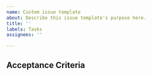 ```yaml
---
name: Custom issue template
about: Describe this issue template's purpose here.
title: ''
labels: Tasks
assignees: ''

---
```


Acceptance Criteria
-
